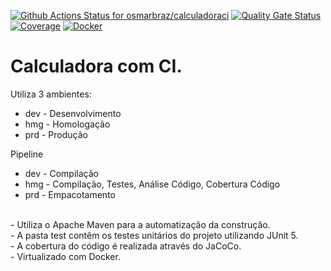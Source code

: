 [![Github Actions Status for osmarbraz/calculadoraci](https://github.com/osmarbraz/calculadoraci/workflows/Integra%C3%A7%C3%A3o%20continua%20de%20Java%20com%20Maven/badge.svg)](https://github.com/osmarbraz/calculadoraci/actions) 
[![Quality Gate Status](https://sonarcloud.io/api/project_badges/measure?project=osmarbraz_calculadoraci&metric=alert_status)](https://sonarcloud.io/summary/new_code?id=osmarbraz_calculadoraci)
[![Coverage](https://sonarcloud.io/api/project_badges/measure?project=osmarbraz_calculadoraci&metric=coverage)](https://sonarcloud.io/component_measures?id=osmarbraz_calculadoraci&metric=coverage)
[![Docker](https://img.shields.io/badge/Docker-image-brightgreen)](https://hub.docker.com/r/osmarbraz/calculaddoraci)

# Calculadora com CI.
Utiliza 3 ambientes:
- dev - Desenvolvimento
- hmg - Homologação
- prd - Produção

Pipeline 
- dev - Compilação 
- hmg - Compilação, Testes, Análise Código, Cobertura Código
- prd - Empacotamento

<br>
- Utiliza o Apache Maven para a automatização da construção.<br>
- A pasta test contêm os testes unitários do projeto utilizando JUnit 5.<br>
- A cobertura do código é realizada através do JaCoCo.<br>
- Virtualizado com Docker.
